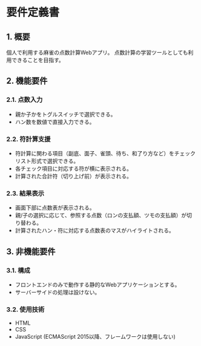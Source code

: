 # 要件定義書

## 1. 概要
個人で利用する麻雀の点数計算Webアプリ。
点数計算の学習ツールとしても利用できることを目指す。

## 2. 機能要件
### 2.1. 点数入力
- 親か子かをトグルスイッチで選択できる。
- ハン数を数値で直接入力できる。

### 2.2. 符計算支援
- 符計算に関わる項目（副底、面子、雀頭、待ち、和了り方など）をチェックリスト形式で選択できる。
- 各チェック項目に対応する符が横に表示される。
- 計算された合計符（切り上げ前）が表示される。

### 2.3. 結果表示
- 画面下部に点数表が表示される。
- 親/子の選択に応じて、参照する点数（ロンの支払額、ツモの支払額）が切り替わる。
- 計算されたハン・符に対応する点数表のマスがハイライトされる。

## 3. 非機能要件
### 3.1. 構成
- フロントエンドのみで動作する静的なWebアプリケーションとする。
- サーバーサイドの処理は設けない。

### 3.2. 使用技術
- HTML
- CSS
- JavaScript (ECMAScript 2015以降、フレームワークは使用しない)
